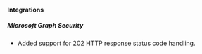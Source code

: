 
#### Integrations
##### Microsoft Graph Security
- Added support for 202 HTTP response status code handling.
